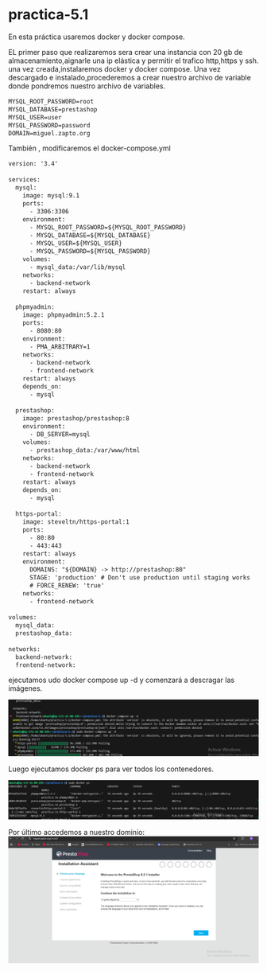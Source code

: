 # practica-5.1

En esta práctica usaremos docker y docker compose.

EL primer paso que realizaremos sera crear una instancia con 20 gb de almacenamiento,aignarle una ip elástica y permitir el trafico http,https y ssh.  una vez creada,instalaremos docker y docker compose.
Una vez descargado e instalado,procederemos a crear nuestro archivo de variable donde pondremos nuestro archivo de variables.

````
MYSQL_ROOT_PASSWORD=root
MYSQL_DATABASE=prestashop
MYSQL_USER=user
MYSQL_PASSWORD=password
DOMAIN=miguel.zapto.org
````

También , modificaremos el docker-compose.yml
````
version: '3.4'

services:
  mysql:
    image: mysql:9.1
    ports: 
      - 3306:3306
    environment: 
      - MYSQL_ROOT_PASSWORD=${MYSQL_ROOT_PASSWORD}
      - MYSQL_DATABASE=${MYSQL_DATABASE}
      - MYSQL_USER=${MYSQL_USER}
      - MYSQL_PASSWORD=${MYSQL_PASSWORD}
    volumes: 
      - mysql_data:/var/lib/mysql
    networks: 
      - backend-network
    restart: always
  
  phpmyadmin:
    image: phpmyadmin:5.2.1
    ports:
      - 8080:80
    environment: 
      - PMA_ARBITRARY=1
    networks: 
      - backend-network
      - frontend-network
    restart: always
    depends_on: 
      - mysql

  prestashop:
    image: prestashop/prestashop:8
    environment: 
      - DB_SERVER=mysql
    volumes:
      - prestashop_data:/var/www/html
    networks: 
      - backend-network
      - frontend-network
    restart: always
    depends_on: 
      - mysql

  https-portal:
    image: steveltn/https-portal:1
    ports:
      - 80:80
      - 443:443
    restart: always
    environment:
      DOMAINS: "${DOMAIN} -> http://prestashop:80"
      STAGE: 'production' # Don't use production until staging works
      # FORCE_RENEW: 'true'
    networks:
      - frontend-network

volumes:
  mysql_data:
  prestashop_data:

networks: 
  backend-network:
  frontend-network:
  ````

  ejecutamos udo docker compose up -d y comenzará a descragar las imágenes.

  ![](imagenes/111.png)

  Luego ejecutamos docker ps para ver todos los contenedores.

![](imagenes/222.png)

Por último accedemos a nuestro dominio:
![](imagenes/333.png)